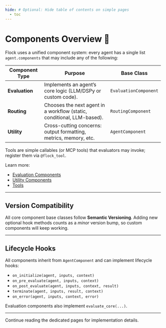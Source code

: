 ```yaml
---
hide: # Optional: Hide table of contents on simple pages
  - toc
---
```


# Components Overview 🧩

Flock uses a unified component system: every agent has a single list `agent.components` that may include any of the following:

| Component Type | Purpose | Base Class |
| -------------- | ------- | ---------- |
| **Evaluation** | Implements an agent’s core logic (LLM/DSPy or custom code). | `EvaluationComponent` |
| **Routing** | Chooses the next agent in a workflow (static, conditional, LLM-based). | `RoutingComponent` |
| **Utility** | Cross-cutting concerns: output formatting, metrics, memory, etc. | `AgentComponent` |

Tools are simple callables (or MCP tools) that evaluators may invoke; register them via `@flock_tool`.

Learn more:

* [Evaluation Components](evaluators.md)
* [Utility Components](utility.md)
* [Tools](tools.md)

---

## Version Compatibility

All core component base classes follow **Semantic Versioning**.  Adding new optional hook methods counts as a *minor* version bump, so custom components will keep working.

---

## Lifecycle Hooks

All components inherit from `AgentComponent` and can implement lifecycle hooks:

- `on_initialize(agent, inputs, context)`
- `on_pre_evaluate(agent, inputs, context)`
- `on_post_evaluate(agent, inputs, context, result)`
- `terminate(agent, inputs, result, context)`
- `on_error(agent, inputs, context, error)`

Evaluation components also implement `evaluate_core(...)`.

---

Continue reading the dedicated pages for implementation details.
